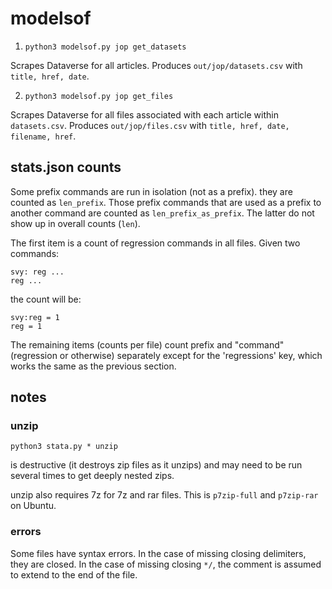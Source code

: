 # modelsof

1. `python3 modelsof.py jop get_datasets`

Scrapes Dataverse for all articles. Produces `out/jop/datasets.csv` with `title, href, date`.

2. `python3 modelsof.py jop get_files`

Scrapes Dataverse for all files associated with each article within `datasets.csv`. Produces `out/jop/files.csv` with `title, href, date, filename, href`.

## stats.json counts

Some prefix commands are run in isolation (not as a prefix). they are counted as `len_prefix`. Those prefix commands that are used as a prefix to another command are counted as `len_prefix_as_prefix`. The latter do not show up in overall counts (`len`).

The first item is a count of regression commands in all files. Given two commands:

    svy: reg ...
    reg ...

the count will be:

    svy:reg = 1
    reg = 1

The remaining items (counts per file) count prefix and "command" (regression or otherwise) separately except for the 'regressions' key, which works the same as the previous section.

## notes

### unzip

    python3 stata.py * unzip

is destructive (it destroys zip files as it unzips) and may need to be run several times to get deeply nested zips.

unzip also requires 7z for 7z and rar files. This is `p7zip-full` and `p7zip-rar` on Ubuntu.

### errors

Some files have syntax errors. In the case of missing closing delimiters, they are closed. In the case of missing closing `*/`, the comment is assumed to extend  to the end of the file.
